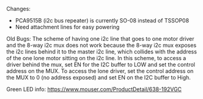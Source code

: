 Changes:
 - PCA9515B (i2c bus repeater) is currently SO-08 instead of TSSOP08
 - Need attachment lines for easy powering


Old Bugs:
The scheme of having one i2c line that goes to one motor driver and the 8-way i2c mux does not work because
the 8-way i2c mux exposes the i2c lines behind it to the master i2c line, which collides with the address of the one lone
motor sitting on the i2c line. In this scheme, to access a driver behind the mux, set EN for the I2C buffer to LOW and set the control
address on the MUX. To access the lone driver, set the control address on the MUX to 0 (no address exposed) and set EN on the I2C buffer to High.

Green LED info:
https://www.mouser.com/ProductDetail/638-192VGC 


